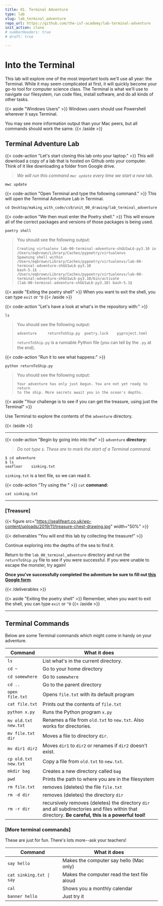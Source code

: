 ```yaml
---
title: 01. Terminal Adventure
type: lab
slug: lab_terminal_adventure
repo_url: https://github.com/the-isf-academy/lab-terminal-adventure
init_action: clone
# numberHeaders: true
# draft: true

---
```

# Into the Terminal
This lab will explore one of the most important tools we'll use all year: the Terminal. While it
may seem complicated at first, it will quickly become your go-to tool for computer science class.
The Terminal is what we'll use to navigate our filesystem, run code files, install software, and
do all kinds of other tasks.


{{< aside "Windows Users" >}}
Windows users should use Powershell wherever it says Terminal.

You may see more information output than your Mac peers, but all commands should work the same.
{{< /aside >}}


## Terminal Adventure Lab

{{< code-action "Let's start cloning this lab onto your laptop." >}} This will download a copy of a lab that is hosted on Github onto your computer. Think of it like downloading a folder from Google drive.
> *We will run this command `mwc update` every time we start a new lab.*
```shell
mwc update
```


{{< code-action "Open Terminal and type the following command." >}} This will open the Terminal Adventure Lab in Terminal.

```shell
cd Desktop/making_with_code/cs9/unit_00_drawing/lab_terminal_adventure
```

{{< code-action "We then must enter the Poetry shell." >}} This will ensure all of the correct packages and versions of those packages is being used.
```shell
poetry shell
```
> You should see the following output:
> ```shell
> Creating virtualenv lab-00-terminal-adventure-shGU1wL6-py3.10 in /Users/eqbrown/Library/Caches/pypoetry/virtualenvs
> Spawning shell within /Users/eqbrown/Library/Caches/pypoetry/virtualenvs/lab-00-terminal-adventure-shGU1wL6-py3.10
>bash-5.1$ . /Users/eqbrown/Library/Caches/pypoetry/virtualenvs/lab-00-terminal-adventure-shGU1wL6-py3.10/bin/activate
>(lab-00-terminal-adventure-shGU1wL6-py3.10) bash-5.1$

{{< aside "Exiting the poetry shell" >}}
When you want to exit the shell, you can type `exit` or `^D`
{{< /aside >}}

{{< code-action "Let's have a look at what's in the repository with:" >}}
```shell
ls
```
> You should see the following output:
> ```shell
> adventure	    returnToShip.py  poetry.lock	pyproject.toml
> ```
> `returnToShip.py` is a runnable Python file (you can tell by the `.py` at the end).

{{< code-action "Run it to see what happens:" >}}

```shell
python returnToShip.py

```
> You should see the following output:
> ```shell
>Your adventure has only just begun. You are not yet ready to return
>to the ship. More secrets await you in the ocean's depths.
>```

{{< aside "Your challenge is to see if you can get the treasure, using just the Terminal" >}}

Use Terminal to explore the contents of the `adventure` directory.

{{< /aside >}}

<hr>


{{< code-action "Begin by going into into the" >}}  `adventure` **directory:**
> *Do not type `$`. These are to mark the start of a Terminal command.*

```shell
$ cd adventure
$ ls
seafloor	sinking.txt
```

`sinking.txt` is a text file, so we can read it.

{{< code-action "Try using the " >}} `cat` **command:**

```shell
cat sinking.txt
```
---

### [Treasure]

{{< figure src="https://sealifeart.co.uk/wp-content/uploads/2019/11/treasure-chest-drawing.jpg" width="50%"  >}}

{{< deliverables "You will end this lab by collecting the treasure!" >}}

Continue exploring into the depths of the sea to find it.

Return to the `lab_00_terminal_adventure` directory and run the `returnToShip.py` file to see if you were successful. If you were unable to escape the monster, try again!

**Once you've successfully completed the adventure be sure to fill out [this Google form](https://docs.google.com/forms/d/e/1FAIpQLSc_OBYmQV95aeB96HuDfk9c3bBFzrV9HJBGFm6GVL2tFLQlfw/viewform?usp=sf_link)**.


{{< /deliverables >}}

{{< aside "Exiting the poetry shell" >}}
Remember, when you want to exit the shell, you can type `exit` or `^D`
{{< /aside >}}

---

## Terminal Commands
Below are some Terminal commands which might come in handy on your adventure.


| Command              | What it does                                 |
| --------------       | -------------------------------------------- |
| `ls`                 | List what's in the current directory.        |
| `cd ~`               | Go to your home directory                    |
| `cd somewhere`       | Go to `somewhere`                            |
| `cd ..`              | Go to the parent directory                   |
| `open file.txt`      | Opens `file.txt` with its default program    |
| `cat file.txt`       | Prints out the contents of `file.txt`        |
| `python x.py`        | Runs the Python program `x.py`               |
| `mv old.txt new.txt` | Renames a file from `old.txt` to `new.txt`. Also works for directories. |
| `mv file.txt dir`    | Moves a file to directory `dir`.             |
| `mv dir1 dir2`       | Moves `dir1` to `dir2` or renames if `dir2` doesn't exist.          |
| `cp old.txt new.txt` | Copy a file from `old.txt` to `new.txt`.     |
| `mkdir bag`          | Creates a new directory called `bag`     |
| `pwd`                | Prints the path to where you are in the filesystem |
| `rm file.txt`        | removes (deletes) the file `file.txt`        |
| `rm -d dir`          | removes (deletes) the directory `dir`        |
| `rm -r dir`          | recursively removes (deletes) the directory `dir` and all subdirectories and files within that directory. **Be careful, this is a powerful tool!** |


### [More terminal commands]
These are just for fun. There's lots more--ask your teachers!

| Command              | What it does                                 |
| --------------       | -------------------------------------------- |
| `say hello`          | Makes the computer say hello (Mac only)      |
| `cat sinking.txt \| say` | Makes the computer read the text file aloud |
| `cal`                | Shows you a monthly calendar                 |
| `banner hello`       | Just try it                                  |
